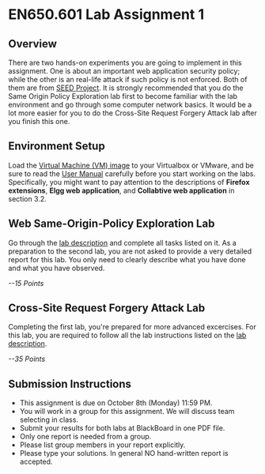 # EN650.601 Lab Assignment 1 

## Overview
There are two hands-on experiments you are going to implement in this assignment. One is about an important web application security policy; while the other is an real-life attack if such policy is not enforced. Both of them are from [SEED Project](http://www.cis.syr.edu/~wedu/seed/index.html). It is strongly recommended that you do the Same Origin Policy Exploration lab first to become familiar with the lab environment and go through some computer network basics. It would be a lot more easier for you to do the Cross-Site Request Forgery Attack lab after you finish this one.

## Environment Setup
Load the [Virtual Machine (VM) image](http://www.cis.syr.edu/~wedu/SEEDUbuntu12.04.zip) to your Virtualbox or VMware, and be sure to read the [User Manual](http://www.cis.syr.edu/~wedu/seed/Documentation/Ubuntu12_04_VM/Ubuntu12_04_VM_Manual.pdf) carefully before you start working on the labs. Specifically, you might want to pay attention to the descriptions of __Firefox extensions__, __Elgg web application__, and __Collabtive web application__ in section 3.2. 


## Web Same-Origin-Policy Exploration Lab
Go through the [lab description](http://www.cis.syr.edu/~wedu/seed/Labs/Web/Web_SOP_Collabtive/) and complete all tasks listed on it. As a preparation to the second lab, you are not asked to provide a very detailed report for this lab. You only need to clearly describe what you have done and what you have observed.

_--15 Points_

## Cross-Site Request Forgery Attack Lab
Completing the first lab, you're prepared for more advanced excercises. For this lab, you are required to follow all the lab instructions listed on the [lab description](http://www.cis.syr.edu/~wedu/seed/Labs/Web/CSRF_Collabtive/). 

_--35 Points_

## Submission Instructions
- This assignment is due on October 8th (Monday) 11:59 PM. 
- You will work in a group for this assignment. We will discuss team selecting in class.
- Submit your results for both labs at BlackBoard in one PDF file.
- Only one report is needed from a group. 
- Please list group members in your report explicitly. 
- Please type your solutions. In general NO hand-written report is accepted.
